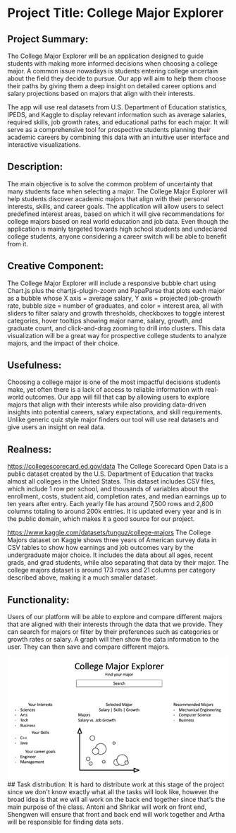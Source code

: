 # Project Title: College Major Explorer

## Project Summary:
The College Major Explorer will be an application designed to guide students with making more informed decisions when choosing a college major. A common issue nowadays is students entering college uncertain about the field they decide to pursue.
Our app will aim to help them choose their paths by giving them a deep insight on detailed career options and salary projections based on majors that align with their interests. 

The app will use real datasets from U.S. Department of Education statistics, IPEDS, and Kaggle to display relevant information such as average salaries, required skills, job growth rates, and educational paths for each major. It will serve as a comprehensive tool for prospective students planning their academic careers by combining this data with an intuitive user interface and interactive visualizations.

## Description:
The main objective is to solve the common problem of uncertainty that many students face when selecting a major.  The College Major Explorer will help students discover academic majors that align with their personal interests, skills, and career goals. The application will allow users to select predefined interest areas, based on which it will give recommendations for college majors based on real world education and job data. Even though the application is mainly targeted towards high school students and undeclared college students, anyone considering a career switch will be able to benefit from it.

## Creative Component:
The College Major Explorer will include a responsive bubble chart using Chart.js plus the chartjs-plugin-zoom and PapaParse that plots each major as a bubble whose X axis = average salary, Y axis = projected job-growth rate, bubble size = number of graduates, and color = interest area, all with sliders to filter salary and growth thresholds, checkboxes to toggle interest categories, hover tooltips showing major name, salary, growth, and graduate count, and click-and-drag zooming to drill into clusters. This data visualization will be a great way for prospective college students to analyze majors, and the impact of their choice.

## Usefulness:
Choosing a college major is one of the most impactful decisions students make, yet often there is a lack of access to reliable information with real-world outcomes. Our app will fill that cap by allowing users to explore majors that align with their interests while also providing data-driven insights into potential careers, salary expectations, and skill requirements. Unlike generic quiz style major finders our tool will use real datasets and give users an insight on real data.

## Realness:
https://collegescorecard.ed.gov/data
The College Scorecard Open Data is a public dataset created by the U.S. Department of Education that tracks almost all colleges in the United States. This dataset includes CSV files, which include 1 row per school, and thousands of variables about the enrollment, costs, student aid, completion rates, and median earnings up to ten years after entry. Each yearly file has around 7,500 rows and 2,800 columns totaling to around 200k entries. It is updated every year and is in the public domain, which makes it a good source for our project.

https://www.kaggle.com/datasets/tunguz/college-majors
The College Majors dataset on Kaggle shows three years of American survey data in CSV tables to show how earnings and job outcomes vary by the undergraduate major choice. It includes the data about all ages, recent grads, and grad students, while also separating that data by their major. The college majors dataset is around 173 rows and 21 columns per category described above, making it a much smaller dataset. 

## Functionality:
Users of our platform will be able to explore and compare different majors that are aligned with their interests through the data that we provide. They can search for majors or filter by their preferences such as categories or growth rates or salary. A graph will then show the data information to the user. They can then save and compare different majors. 
<div align="center">
  <img src="./interface_mockup.png" width="500" alt="College Major Explorer Interface">
</div>
## Task distribution:
It is hard to distribute work at this stage of the project since we don't know exactly what all the tasks will look like, however the broad idea is that we will all work on the back end together since that's the main purpose of the class. Antoni and Shrikar will work on front end, Shengwen will ensure that front and back end will work together and Artha will be responsible for finding data sets.
